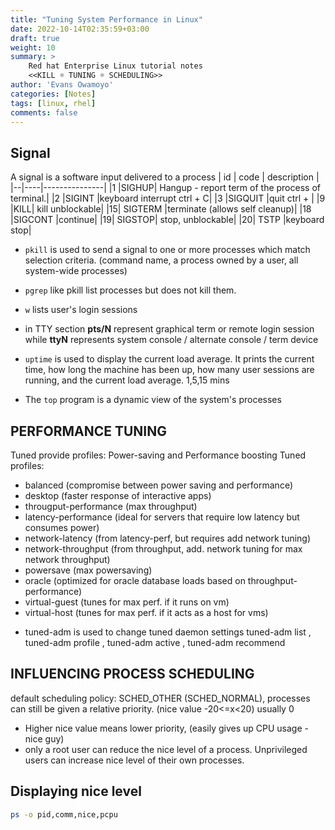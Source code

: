 ```yaml
---
title: "Tuning System Performance in Linux"
date: 2022-10-14T02:35:59+03:00
draft: true
weight: 10
summary: >
    Red hat Enterprise Linux tutorial notes
    <<KILL ☼ TUNING ☼ SCHEDULING>>
author: 'Evans Owamoyo'
categories: [Notes]
tags: [linux, rhel]
comments: false
---
```

## Signal
A signal is a software input delivered to a process
| id | code | description |
|--|----|---------------|
|1 |SIGHUP| Hangup - report term of the process of terminal.|
|2 |SIGINT |keyboard interrupt ctrl + C|
|3 |SIGQUIT |quit ctrl + \|
|9 |KILL| kill unblockable|
|15| SIGTERM |terminate (allows self cleanup)|
|18 |SIGCONT |continue|
|19| SIGSTOP| stop, unblockable|
|20| TSTP |keyboard stop|

* `pkill` is used to send a signal to one or more processes which match selection criteria. (command name, a process owned by a user, all system-wide processes)
* `pgrep` like pkill list processes but does not kill them.

* `w` lists user's login sessions
 - in TTY section **pts/N** represent graphical term or remote login session while **ttyN** represents system console / alternate console / term device

* `uptime` is used to display the current load average. It prints the current time, how long the machine has been up, how many user sessions are running, and the current load average. 1,5,15 mins 

* The `top` program is a dynamic view of the system's processes


## PERFORMANCE TUNING
Tuned provide profiles: Power-saving and Performance boosting
Tuned profiles:
- balanced (compromise between power saving and performance)
- desktop (faster response of interactive apps)
- througput-performance (max throughput)
- latency-performance (ideal for servers that require low latency but consumes power)
- network-latency (from latency-perf, but requires add network tuning)
- network-throughput (from throughput, add. network tuning for max network throughput)
- powersave (max powersaving)
- oracle (optimized for oracle database loads based on throughput-performance)
- virtual-guest (tunes for max perf. if it runs on vm)
- virtual-host (tunes for max perf. if it acts as a host for vms)

* tuned-adm is used to change tuned daemon settings
tuned-adm list , tuned-adm profile <profile>, tuned-adm active , tuned-adm recommend

## INFLUENCING PROCESS SCHEDULING 
default scheduling policy: SCHED_OTHER (SCHED_NORMAL), processes can still be given a relative priority. (nice value -20<=x<20) usually 0

* Higher nice value means lower priority, (easily gives up CPU usage - nice guy)
* only a root user can reduce the nice level of a process. Unprivileged users can increase nice level of their own processes.

## Displaying nice level
```bash
ps -o pid,comm,nice,pcpu
```



